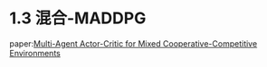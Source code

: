 # 1.3 混合-MADDPG

paper:[Multi-Agent Actor-Critic for Mixed Cooperative-Competitive Environments](https://arxiv.org/pdf/1706.02275.pdf)
